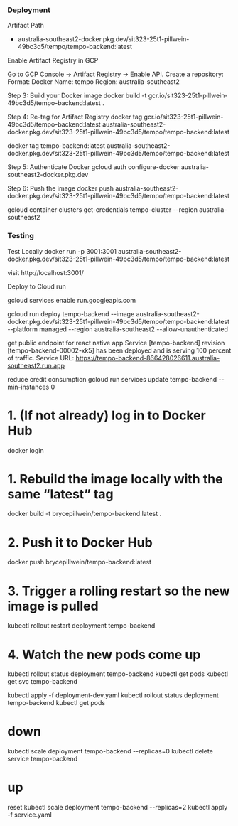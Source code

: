 



### Deployment

Artifact Path
- australia-southeast2-docker.pkg.dev/sit323-25t1-pillwein-49bc3d5/tempo/tempo-backend:latest


Enable Artifact Registry in GCP

Go to GCP Console → Artifact Registry → Enable API.
Create a repository:
Format: Docker
Name: tempo
Region: australia-southeast2


Step 3: Build your Docker image
docker build -t gcr.io/sit323-25t1-pillwein-49bc3d5/tempo-backend:latest .

Step 4: Re-tag for Artifact Registry
docker tag gcr.io/sit323-25t1-pillwein-49bc3d5/tempo-backend:latest australia-southeast2-docker.pkg.dev/sit323-25t1-pillwein-49bc3d5/tempo/tempo-backend:latest

docker tag tempo-backend:latest australia-southeast2-docker.pkg.dev/sit323-25t1-pillwein-49bc3d5/tempo/tempo-backend:latest

Step 5: Authenticate Docker
gcloud auth configure-docker australia-southeast2-docker.pkg.dev

Step 6: Push the image
docker push australia-southeast2-docker.pkg.dev/sit323-25t1-pillwein-49bc3d5/tempo/tempo-backend:latest




gcloud container clusters get-credentials tempo-cluster --region australia-southeast2

### Testing
Test Locally
docker run -p 3001:3001 australia-southeast2-docker.pkg.dev/sit323-25t1-pillwein-49bc3d5/tempo/tempo-backend:latest

visit 
http://localhost:3001/




Deploy to Cloud run

gcloud services enable run.googleapis.com


gcloud run deploy tempo-backend --image australia-southeast2-docker.pkg.dev/sit323-25t1-pillwein-49bc3d5/tempo/tempo-backend:latest --platform managed --region australia-southeast2 --allow-unauthenticated

get public endpoint for react native app
Service [tempo-backend] revision [tempo-backend-00002-xk5] has been deployed and is serving 100 percent of traffic.
Service URL: https://tempo-backend-866428026611.australia-southeast2.run.app

reduce credit consumption
gcloud run services update tempo-backend --min-instances 0






# 1. (If not already) log in to Docker Hub
docker login

# 1. Rebuild the image locally with the same “latest” tag
docker build -t brycepillwein/tempo-backend:latest .

# 2. Push it to Docker Hub
docker push brycepillwein/tempo-backend:latest

# 3. Trigger a rolling restart so the new image is pulled
kubectl rollout restart deployment tempo-backend

# 4. Watch the new pods come up
kubectl rollout status deployment tempo-backend
kubectl get pods
kubectl get svc tempo-backend




kubectl apply -f deployment-dev.yaml
kubectl rollout status deployment tempo-backend
kubectl get pods




# down
kubectl scale deployment tempo-backend --replicas=0
kubectl delete service tempo-backend

# up
reset
kubectl scale deployment tempo-backend --replicas=2
kubectl apply -f service.yaml